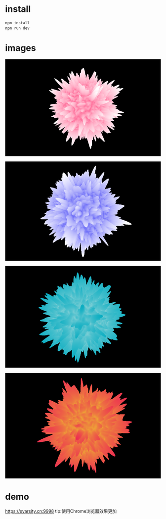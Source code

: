 # install

```js
npm install
npm run dev
```

# images

![markdown](https://github.com/WillemHia/sphere-shader-threejs/blob/main/public/demo1.png)

![markdown](https://github.com/WillemHia/sphere-shader-threejs/blob/main/public/demo2.png)


![markdown](https://github.com/WillemHia/sphere-shader-threejs/blob/main/public/demo3.png)

![markdown](https://github.com/WillemHia/sphere-shader-threejs/blob/main/public/demo4.png)



# demo
https://svarsity.cn:9998  tip:使用Chrome浏览器效果更加